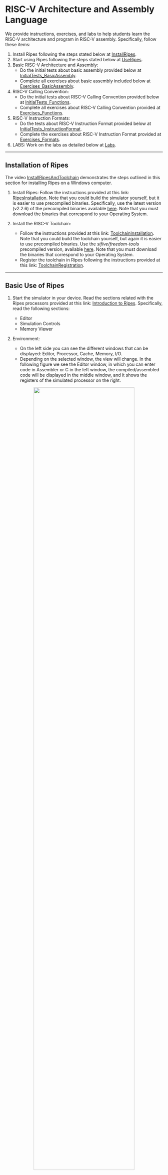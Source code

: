 # RISC-V Architecture and Assembly Language
We provide instructions, exercises, and labs to help students learn the RISC-V architecture and program in RISC-V assembly. Specifically, follow these items:
1. Install Ripes following the steps stated below at [InstallRipes](https://github.com/artecs-group/RVfpga-sim-addons/blob/main/Computer_Fundamentals/RiscvArchitectureAssembly/README.md#installation-of-ripes).
2. Start using Ripes following the steps stated below at [UseRipes](https://github.com/artecs-group/RVfpga-sim-addons/blob/main/Computer_Fundamentals/RiscvArchitectureAssembly/README.md#basic-use-of-ripes).
3. Basic RISC-V Architecture and Assembly:
    * Do the initial tests about basic assembly provided below at [InitialTests_BasicAssembly](https://github.com/artecs-group/RVfpga-sim-addons/blob/main/Computer_Fundamentals/RiscvArchitectureAssembly/README.md#initial-tests-in-ripes---basic-risc-v-assembly).
    * Complete all exercises about basic assembly included below at [Exercises_BasicAssembly](https://github.com/artecs-group/RVfpga-sim-addons/blob/main/Computer_Fundamentals/RiscvArchitectureAssembly/README.md#exercises-about-risc-v-architecture-and-basic-assembly-in-ripes).
4. RISC-V Calling Convention:
    * Do the initial tests about RISC-V Calling Convention provided below at [InitialTests_Functions](https://github.com/artecs-group/RVfpga-sim-addons/blob/main/Computer_Fundamentals/RiscvArchitectureAssembly/README.md#initial-tests-in-ripes---calling-functions).
    * Complete all exercises about RISC-V Calling Convention provided at [Exercises_Functions](https://github.com/artecs-group/RVfpga-sim-addons/blob/main/Computer_Fundamentals/RiscvArchitectureAssembly/README.md#exercises-about-risc-v-calling-convention).
5. RISC-V Instruction Formats:
   * Do the tests about RISC-V Instruction Format provided below at [InitialTests_InstructionFormat](https://github.com/artecs-group/RVfpga-sim-addons/blob/main/Computer_Fundamentals/RiscvArchitectureAssembly/README.md#risc-v-instruction-format).
   * Complete the exercises about RISC-V Instruction Format provided at [Exercises_Formats](https://github.com/artecs-group/RVfpga-sim-addons/blob/main/Computer_Fundamentals/RiscvArchitectureAssembly/README.md#exercises-about-risc-v-instruction-format).
6. LABS: Work on the labs as detailed below at [Labs](https://github.com/artecs-group/RVfpga-sim-addons/blob/main/Computer_Fundamentals/RiscvArchitectureAssembly/README.md#labs-about-risc-v-architecture-and-assembly-in-ripes).


---

## Installation of Ripes

The video [InstallRipesAndToolchain](https://www.youtube.com/watch?v=abHzsWcHIYA) demonstrates the steps outlined in this section for installing Ripes on a Windows computer.

1. Install Ripes: Follow the instructions provided at this link: [RipesInstallation](https://github.com/mortbopet/Ripes?tab=readme-ov-file#downloading--installation). Note that you could build the simulator yourself, but it is easier to use precompiled binaries. Specifically, use the latest version (v2.2.6) of the precompiled binaries available [here](https://github.com/mortbopet/Ripes/releases). Note that you must download the binaries that correspond to your Operating System.

2. Install the RISC-V Toolchain:
    - Follow the instructions provided at this link: [ToolchainInstallation](https://github.com/mortbopet/Ripes/blob/master/docs/c_programming.md#toolchain). Note that you could build the toolchain yourself, but again it is easier to use precompiled binaries. Use the *sifive/freedom-tools* precompiled version, available [here](https://github.com/sifive/freedom-tools/releases/tag/v2020.04.0-Toolchain.Only). Note that you must download the binaries that correspond to your Operating System.
    - Register the toolchain in Ripes following the instructions provided at this link: [ToolchainRegistration](https://github.com/mortbopet/Ripes/blob/master/docs/c_programming.md#toolchain-registration).


---

## Basic Use of Ripes

1. Start the simulator in your device. Read the sections related with the Ripes processors provided at this link: [Introduction to Ripes](https://github.com/mortbopet/Ripes/blob/master/docs/introduction.md). Specifically, read the following sections:
    - Editor 
    - Simulation Controls
    - Memory Viewer

2. Environment:
    - On the left side you can see the different windows that can be displayed: Editor, Processor, Cache, Memory, I/O.
    - Depending on the selected window, the view will change. In the following figure we see the Editor window, in which you can enter code in Assembler or C in the left window, the compiled/assembled code will be displayed in the middle window, and it shows the registers of the simulated processor on the right.

<p align="center">
  <img src="../Images/EditorFigure.png" width=80% height=80%>
</p>

#### Configuration

3. Before simulating the program, select the Single Cycle processor, enable the M extension and disable the C extension:

<p align="center">
  <img src="../Images/SingleCycle.png" width=80% height=80%>
</p>

#### RISC-V Assembly Program

4. The following RISC-V assembly program subtracts 1 to each element of vector ```v```.

```c
  .global main
  
  .equ n ,10
  
  .data
  v: .word 12 ,1 , -2 ,15 , -8 ,4 , -31 ,8 ,8 ,25
  
  .text
  main:
    li s1 , n
    mv s2 , zero # s2 es i
    for:
      beq s2,s1,fin
      la t1 , v 		# t1= @base de v
      slli t3 ,s2 ,2 	# i*4
      add t2 ,t1 ,t3 	# t2= @efectiva de v[i]
      lw s3 ,0( t2)
      addi s3 ,s3 ,-1
      sw s3 ,0( t2)
      addi s2 ,s2 ,1 	# i=i+1
      j for
    fin:
    j fin
```

Copy the previous program into the left-most window of the editor tab in your Ripes simulator. The disassembled version will be generated, as shown below.

<p align="center">
  <img src="../Images/Ex1.png" width=80% height=80%>
</p>

5. The top menu allows us to control the simulation. By hovering the mouse over each button we are informed about its functionality.

<p align="center">
  <img src="../Images/Menu.png" width=40% height=40%>
</p>

6. We can execute the code step by step:
    - The “minor” and “major” arrows in the top menu allow us to go forward or backward instruction by instruction.
    - The current instruction is shown highlighted in red.
    - The registers will be updated as we progress through the program.
    - When a register is updated, it will be highlighted in yellow.
    - The middle window shows the disassembled code. Note that, unlike the source, it only includes instructions (not pseudo-instructions).

<p align="center">
  <img src="../Images/Registers.png" width=90% height=90%>
</p>

7. The Memory window allows us to visualize the different memory sections. The figure shows the .text section, which includes the text of the code. At the bottom you must select, from the “Go to section” menu, the .text section. You can check that the hexadecimal code corresponds to the program instructions in the Editor.

<p align="center">
  <img src="../Images/Memory.png" width=90% height=90%>
</p>

8. At the bottom, in the “Go to section” menu, we can switch to the .data section. You can check that the data correspond to the vector components in the Editor.

<p align="center">
  <img src="../Images/DataSection.png" width=90% height=90%>
</p>

#### C Program

9. To simulate a C program, write or copy it into the left window, marking "Input Type" as C language. For example, the next C program can be seen in the following figure (you can test it in your simulator):

<p align="center">
  <img src="../Images/Editor.png" width=90% height=90%>
</p>

```c
int main(void)
{
   int i,result,num=7;

   if (num > 1){
      result = num;
      for (i=num-1;i>1;i--)
      result = result*i;
   }
   else
      result=1;

   printf("Factorial = %d",result);

   while(1);
}
```

10. On the top menu, set the appropriate compiler arguments in ```Edit-Settings```:
    - Compiler arguments: ```-O1``` (you can select other options such as ```-O0```, ```-O2```, ```-O3```, ```-Os```)

  <p align="center">
    <img src="../Images/Linker.png" width=90% height=90%>
  </p>

11. Next, compile the program by clicking on the hammer icon. If the program is correct, the disassembled version will appear in the central window:

<p align="center">
  <img src="../Images/Martillo.png" width=90% height=90%>
</p>

12. Run the program by clicking the "Fast Execution" button. The result of the factorial calculation will appear in the console:

<p align="center">
  <img src="../Images/Execution.png" width=70% height=70%>
</p>

13. Recompile the program with different optimization levels (see step 11 above) and compare the assembled programs generated by each of them.

14. Recompile the program with a -O0 optimization level and the following two different scenarios: M extension enabled and M extension disabled (see step 3 above). Compare the assembly code generated for the ```main``` function in each scenario.


---

## Initial Tests in Ripes - Basic RISC-V Assembly

Each instruction type is first explained theoretically using the slides available at [SlidesModule2](https://www.fdi.ucm.es/profesor/mendias/FC2/FC2module2.pdf). After studying each instruction type, students must perform the corresponding test from the list below. This involves executing the instructions step-by-step and carefully analyzing the Register File and Memory in detail.

### Arithmetic instructions

***addi* and *sub* instructions:**
```c
addi x1, x0, 2
addi x2, x0, 3
sub x8, x2, x1
```
This is the result after executing the program in Ripes:

![image](https://github.com/user-attachments/assets/fbac775f-6ca8-4fab-80a2-d4ec66473841)

***slt* and *sltu* instructions:**
```c
addi x1, x0, -2
addi x2, x0, 3
slt x3, x1, x2
sltu x4, x1, x2
```

Note that the *slt* instruction provides the result ```x3=1```, as *-2 < 3*, whereas the *sltu* instruction provides the result ```x4=0```, as *0xfffffffe > 3*.

![image](https://github.com/user-attachments/assets/dc0df98f-828f-4965-99f4-559db99a4486)

***mul* and *mulh* instructions:**
```c
li x1, 0x0f700ce4
li x2, 0x00200000
mul x3, x2, x1
mulh x4, x2, x1
```
 This is the result after executing the program in Ripes:

 ![image](https://github.com/user-attachments/assets/c0deb13e-6770-46e8-a367-e156a7b2b70c)

***div* and *rem* instructions:**
```c
li x1, 0x00200000
li x2, 0x0f700ce4
div x3, x2, x1
rem x4, x2, x1
```
 This is the result after executing the program in Ripes:

![image](https://github.com/user-attachments/assets/de3060b6-7d79-4541-93db-e2619b6e3992)

### Logical instructions
```c
li x2, 0x0f500a34
ori x3, x2, 0x0ff
andi x4, x2, 0x0ff
xori x5, x2, 0x0ff
```
 This is the result after executing the program in Ripes:

![image](https://github.com/user-attachments/assets/643b49b4-5df8-4f05-aa88-81b2e98ec750)

### Shift instructions
```c
li x2, 0x90700a34
slli x3, x2, 7
srli x4, x2, 7
```
 This is the result after executing the program in Ripes:

![image](https://github.com/user-attachments/assets/61f575f3-6909-443c-afd7-dcacc3a53232)

### Data transfer instructions:
```c
.data
x: .word 10
y: .word 5

.text
la x1,x
la x2,y
lw x3,0(x1)
lw x4,0(x2)
add x4,x3,x4
sw x4,0(x2)
```
This is the result after executing the program in Ripes. The code and registers are shown in the first figure and the ```.data``` memory section is shown next:

 ![image](https://github.com/user-attachments/assets/e2bac434-8a0c-49ad-9a4c-f66176453a56)

![image](https://github.com/user-attachments/assets/e8aad3af-e13f-499e-8439-3a2621d8abbc)

### Branch instructions:
```c
li x1, 1
li x2, 3
bne x1, x2, 8
add x1, x1, x2
sub x2, x2, x1
bne x1, x2, -12
jal x3, -24
```
View this [video](https://www.youtube.com/watch?v=IQtoig-ymBk), which illustrates the execution of the previous program, and try to understand the execution of each branch instruction.

Then, test in your simulator the following program and analyze it carefully. The program computes the absolute value of the addition of two variables in a subrutine and stores it in a third variable:

```c
.data

# RESERVE SPACE IN MEMORY AND INITIALIZE THREE VALUES
x: .word -10
y: .word 5
z: .word 0


.text

# MAIN PROGRAM
la x1,x      # Copy address of x to x1
la x2,y      # Copy address of y to x2
la x6,z      # Copy address of z to x6
lw x3,0(x1)
lw x4,0(x2)
jal x5, 12   # Call function 
sw x4,0(x6)
jal x5, 0    # Stay here

# FUNCTION ADDITION AND ABSOLUTE
add x4, x3, x4
bge x4, x0, 8
sub x4, x0, x4
jalr x0, x5, 0
```

### *lui* and *auipc* instructions:
```c
lui x7, 0xabcde
addi x7, x7, 0x123
auipc x8, 0x4c37b
```
This is the result after executing the program in Ripes.

![image](https://github.com/user-attachments/assets/f996fbe1-5ce6-4585-9eeb-d6a255f2380e)


---

## Exercises about RISC-V Architecture and Basic Assembly in Ripes
We next provide a selection of the exercises proposed in Module 3 ([ExercisesModule3](https://www.fdi.ucm.es/profesor/mendias/FC2/FC2problems3.pdf)). In all cases, before completing the proposed tasks, you should try to implement the programs in RISC-V assembly and then compare your solution with the one provided. The remaining exercises provided in the sheet ([ExercisesModule3](https://www.fdi.ucm.es/profesor/mendias/FC2/FC2problems3.pdf)) should also be resolved and tested by the students in Ripes.

### Exercise 1
Write a RISC-V assembly program that implements the following code.

```c
int x = 10, y = 5;
if (x >= y) {
 x = x + 2;
 y = y - 2;
}
```

Once you have completed your version of the program in assembly, compare it with the solution provided below and test the programs in Ripes. Do the following tasks (in this first exercise, we provide an example solution for these tasks, which can serve as a useful reference for completing the remaining exercises in a similar way):
- Analyze the assembled code. Pay special attention to the translation of pseudo-instructions to RISC-V instructions.
- Simulate the program in Ripes step-by-step. Test different values for ```x``` and ```y```.
- Analyze the registrs during the execution.
- Analyze the memory state at the beginning and at the end of the execution. Analyze both the ```.text``` and the ```.data``` sections.


*SOLUTION:*

```c
.global main # Hace global la etiqueta " main "

.data # sección de datos iniciados
x: .word 10 # declara una variable de 32 bits de valor 10
y: .word 5

.text # sección de instrucciones
main:
    la t0,x # pseudo instrucción t0=@x
    la t1,y # pseudo instrucción t1=@y
    lw s1,0(t0) # s1 = 10
    lw s2,0(t1) # s2 =5
    blt s1,s2, fin # condición inversa s1 <s2
        addi s1,s1,2 # x=x+2
        addi s2,s2,-2 # y=y -2
    sw s1,0(t0)
    sw s2,0(t1)
fin:
j fin
```

*EXAMPLE SOLUTION FOR THE TASKS:*

**Analyze the assembled code. Pay special attention to the translation of pseudo-instructions to RISC-V instructions.**

On the right window you can see the assembled code generated by Ripes:

![image](https://github.com/user-attachments/assets/480b6ced-e66d-48b8-a87e-6cdbe836d5e4)

You can analyze the translation of each instruction. As an example, the first pseudo-instruction (```la t0,x```) is translated into two RISC-V instructions, where the first instruction (```auipc x5 0x10000```) adds the current PC (0x0) and a 32-bit value with the low 12 bits as 0 and the high 20 bits coming from the U-type immediate (0x10000), and the second instruction (```addi x5 x5 0```) changes nothing in this case. Note that ```t0``` is the alias for ```x5```. Note also that the resulting value is the address where variable x is stored in memory (0x10000000).

**Analyze the registrs during the execution.**

You can analyze the registers after each cycle. As an example, we next show the register file at the end of the ```if``` condition, which is met in this case:

![image](https://github.com/user-attachments/assets/a7f6b5e4-c0a4-4af7-b8bd-3d3743ae8918)

- x9=0xc, which is the result of adding 0x2 to the initial value of x (0xa).
- x18=0x3, which is the result of subtracting 0x2 to the initial value of y (0x5).

**Analyze the memory state at the beginning and at the end of the execution. Analyze both the ```.text``` and the ```.data``` sections.**

This is the .data section at the beginning:

![image](https://github.com/user-attachments/assets/b67fac70-b968-4c68-b098-5c779dee5679)

This is the .data section at the end:

![image](https://github.com/user-attachments/assets/92075615-a2a3-4787-85b9-34463ff5b696)

Finally, this is the .text section, that includes the assembled program in binary. You can compare it with the one shown in the Editor tab:

![image](https://github.com/user-attachments/assets/ef8e2d4a-1c9a-4376-bc03-2ef31cc9169a)


### Exercise 2
Write a RISC-V assembly program that implements the following code. 

```c
int x = 5, y = 10;
if (x >= y) {
 x = x + 2;
 y = y + 2;
}
else {
 x = x - 2;
 y = y - 2;
}
```

Once you have completed your version of the program in assembly, compare it with the solution provided below and test the programs in Ripes. Do the same tasks as in Exercise 1.

*SOLUTION:*

```c
.global main

.data # sección de datos iniciados
x: .word 5
y: .word 10


.text # sección de instrucciones
main:
    la t0,x # pseudoinstrucción t0=@x
    la t1,y # pseudoinstrucción t1=@y
    lw s1,0(t0) # s1 =5
    lw s2,0(t1) # s2 =10
    blt s1,s2, else # condición inversa s1 <s2
        addi s1,s1,2 # x=x+2
        addi s2,s2,2 # y=y+2
    j fin_if
    else:
        addi s1,s1,-2 # x = x -2;
        addi s2,s2,-2 # y = y -2
    fin_if:
    sw s1,0(t0)
    sw s2,0(t1)
fin:
j fin
```


### Exercise 6
The following program calculates the greatest common divisor of two numbers ```a``` and ```b``` according to the Euclidean algorithm. Write a RISC-V assembly program that implements the following code.

```c
int a=5, b=15, gcd;
while (a != b) {
 if (a > b)
 a = a - b;
 else
 b = b - a;
}
gcd = a;
```

Once you have completed your version of the program in assembly, compare it with the solution provided below and test the programs in Ripes. Do the same tasks as in Exercise 1.

*SOLUTION:*

```c
.global main

.data
a: .word 5
b: .word 15
mcd: .word 0

.text
main:
    la t1,a
    lw s1,0(t1) # s1 es a
    la t2,b
    lw s2,0(t2) # s2 es b
    while:
        beq s1,s2,fin_while
            ble s1,s2,else
                sub s1,s1,s2 # a=a-b
            j fin_if
            else:
                sub s2,s2,s1 # b=b-a
            fin_if:
        j while
    fin_while:
    la t3,mcd # t3 = @mcd
    sw s1,0(t3)
fin:
j fin
```


### Exercise 8
The following code increments the components of a vector with 10 elements. 

```c
#define N 10
int V[N] = {12, 1, -2, 15, -8, 4, -31, 8, 8, 25};
for (i = 0; i < N; i++)
 V[i] = V[i] + 1;
```

This is a possible implementation in RISC-V assembly.

```c
.global main

.equ n,10

.data
v: .word 12,1,-2,15,-8,4,-31,8,8,25

.text
main:
    li s1,n # s1=n
    mv s2,zero # s2 es i
    for:
    beq s2,s1,fin
        la t1,v # t1= @base de v
        slli t3,s2,2 # i*4
        add t2,t1,t3 # t2= @efectiva de v[i]
        lw s3,0(t2)
        addi s3,s3,1
        sw s3,0(t2)
        addi s2,s2,1 # i=i+1
    j for
fin:
j fin
```

Run the code and answer the following questions. Add screenshots of the execution to complement your answers.

- Briefly explain what the code does.
- Provide examples of the different addressing modes we explained in theory based on the instructions in the program (use examples of instructions, not pseudo-instructions).
- What instruction does the pseudo-instruction ```li s1, n``` translate to?
- What instruction does the pseudo-instruction ```mv s2, zero``` translate to?
- To which machine instruction in hexadecimal does the pseudo-instruction ```mv s2, zero``` translate? Considering the format of RISC-V instructions, explain which fields the machine instruction contains.
- Take a screenshot of the memory viewer clearly identifying, one by one, the instructions that make up the for loop. Are they properly aligned?
- Take a screenshot of the memory viewer at the end of each iteration, showing how the vector evolves.
- In this code, a simple modification can be made to improve its performance. Write modified code, explain why it improves efficiency, and show a screenshot in which the final vector is visible in memory.
- Modify the code so that it subtracts 1 from the components whose stored value is odd and adds 1 to the components whose stored value is even.


### Exercise 9
The following code counts the number of components greater than 0 within a vector with 6 elements. Translate it into RISC-V assembly code. 

```c
#define N 6
int V[N] = {14, 1, -2, 7, -8, 4};
int count = 0;
for (i = 0; i < N; i++) {
 if (V[i] > 0)
 count = count + 1;
}
```

Once you have completed your version of the program in assembly, compare it with the solution provided below and test the programs in Ripes. Do the same tasks as in Exercise 1.

*SOLUTION:*

```c
.global main

.equ n,6

.data
v: .word -14,1,-2,-7,-8,4
count: .word 0

.text
main:
la t1,v # t1 tiene la dirección base de v
li t2,n # t2=n
li t3,0 # t3 es el índice
li s2,0 # s2 = count =0
for:
   bge t3,t2,fin_for
   slli t5,t3,2 # t5=i*4
   add t5,t5,t1 # @=i*4+ @b
   lw s1,0(t5) # @s1=v[i]
   li t6,0 # t6 =0
   if:
   ble s1,t6,fin_if
       addi s2,s2,1
   fin_if:
   addi t3,t3,1
   j for
fin_for:
la t1,count
sw s2,0(t1)
end:
j end
```


---

## Initial Tests in Ripes - Calling Functions
The RISC-V Calling Convention is first explained theoretically using the slides available at [SlidesModule3](https://www.fdi.ucm.es/profesor/mendias/FC2/FC2module3.pdf). After studying each new concept, students must perform the corresponding example from the list below. This involves executing the instructions step-by-step and carefully analyzing the Register File and Memory in detail.

### Call and Return

![image](https://github.com/user-attachments/assets/8c85ff7e-fb70-4a16-9f2f-af6d4c9fae03)

```c
.data
a: .word 4

.text
la t0, a
lw a0, 0(t0)
call inc
sw a0, 0(t0)
end:
j end

inc:
addi a0, a0, 1
ret
```

### Array provided by reference

![image](https://github.com/user-attachments/assets/d9ef510e-3e17-4303-a190-3aa72c65eac6)

```
.data
a: .word 3, 4, 1, 2, 7

.text
la a0, a
li a1, 5
call incArray
end:
j end

incArray:
mv t0, zero
for:
bge t0, a1, efor
slli t1, t0, 2
add t1, a0, t1
lw t2, 0(t1)
addi t2, t2, 1
sw t2, 0(t1)
addi t0, t0, 1
j for
efor:
ret
```

### Saving registers in the stack

![image](https://github.com/user-attachments/assets/7cc7dd0b-28f2-4ea5-bf56-979022783651)


#### 1st option

```
.data
a: .word 3

.text
la t0, a
lw a0, 0(t0)
addi sp, sp, -4
sw t0, 0(sp)
call inc
lw t0, 0(sp)
addi sp, sp, 4
sw a0, 0(t0)
end:
j end

inc:
addi t0, a0, 1
mv a0, t0
ret
```

#### 2nd option

```
.data
a: .word 3

.text
la s0, a
lw a0, 0(s0)
call inc
sw a0, 0(s0)
end:
j end

inc:
addi sp, sp, -4
sw s0, 0(sp)
addi s0, a0, 1
mv a0, s0
lw s0, 0(sp)
addi sp, sp, 4
ret
```

### Nested functions

![image](https://github.com/user-attachments/assets/209f461a-2e69-4f76-9695-6ae7a644655b)

```
.data
a: .word 1, 2, 3, 4
b: .word 5, 6, 7, 8


.text

main:
la a0, a
li s1, 4
mv a1, s1
jal ra, incArray
la a0, b
mv a1, s1
jal ra, incArray
fin:
    j fin


incArray:
addi sp, sp, -20
sw ra, 16(sp)
sw s0, 12(sp)
sw s1, 8(sp)
sw s2, 4(sp)
sw s3, 0(sp)
mv s0, a0
mv s1, a1
mv s2, zero
for:
bge s2, s1, efor
slli t0, s2, 2
add s3, s0, t0
lw a0, 0(s3)
jal ra, inc
sw a0, 0(s3)
addi s2, s2, 1
j for
efor:
lw ra, 16(sp)
lw s0, 12(sp)
lw s1, 8(sp)
lw s2, 4(sp)
lw s3, 0(sp)
addi sp, sp, 20
jalr x0, ra, 0


inc:
addi a0, a0, 1
jalr x0, ra, 0
```


---

## Exercises about RISC-V Calling Convention
We next provide a selection of the exercises proposed in Module 3 ([ExercisesModule3](https://www.fdi.ucm.es/profesor/mendias/FC2/FC2problems3.pdf)) related with function calling. The remaining exercises provided in the sheet ([ExercisesModule3](https://www.fdi.ucm.es/profesor/mendias/FC2/FC2problems3.pdf)) should also be resolved and tested by the students in Ripes.


### Exercise 16
Write a C and a RISC-V assembly program to implement a variant of the bubble sort algorithm. This variant sorts the elements of the vector according to the following code. 

```c
do {
 swapped = false
 for (i = 0; i <= N-2; i++){
 if (V[i] > V[i+1]){
 swap( V[i], V[i+1] )
 swapped = true
 }
} while swapped
```

*PROGRAM IN C:*

```c
#define N 4

int V[N]={5,2,3,1};

void main(void)
{
   int swapped=1, i;

   while(swapped){
       swapped=0;
       for (i=0; i<(N-1); i++){
           if (V[i] > V[i+1]){
               swap(&V[i], &V[i+1]);
               swapped=1;
           }
       }
   }

   while(1);

}

void swap(int *V, int *W){
   int temp;
   temp=*V;
   *V=*W;
   *W=temp;
}
```

*PROGRAM IN RISC-V ASSEMBLY:*

```c
.global main
.equ n, 10

.data
V: .word 2,5,6,0,9,4,6,5,-10,-1

.text
main:
li s4,n # s1 =n
addi s4,s4,-1
do:
   mv s3,zero # s3= swapped = false
   mv s5,zero # t1=i
   for:
       bge s5,s4, fin_for
       la t2,V # t2= @base v
       slli t3,s5,2 # i*4
       add a0,t3,t2 # @i
       lw s1,0(a0) # V[i]
       addi a1,a0,4 # @i +1
       lw s2,0(a1) # V[i +1]
       if:
           ble s1,s2,fin_if
           call swap
           li s3,1 # swapped = true
       fin_if:
       addi s5,s5,1
   j for
   fin_for:
   li t4,1
beq s3,t4,do
fin:
j fin

swap:
    addi sp,sp,-8
    sw s1,0(sp)
    sw s2,4(sp)
    lw s1,0(a0)
    lw s2,0(a1)
    sw s1,0(a1)
    sw s2,0(a0)
    lw s1,0(sp)
    lw s2,4(sp)
    addi sp,sp,8
jr ra # también ret
```

Complete the following tasks (do them for the two programs, unless stated differently):
- Test the execution of the programs step-by-step. Take several screenshots during the execution of the program at relevant points, showing the instructions, registers, and memory. For example, you can show the evolution of memory as the data gets sorted.
- Explain the prologue for the ```swap``` function.
- Is the ```swap``` function a leaf or non-leaf subroutine? What is the difference, and how does it affect the prologue?
- Copy the instructions that prepare the input parameters for the ```swap``` subroutine. Are the parameters passed by value or by reference? Why?
- Finally, compile the C code with optimization levels -O0 and -O1, and repeat the previous item. This item can only be tested in Whisper or Ripes, not on the board.


### Exercise 17
Given the following RISC-V assembly code:

```c
.global main

.equ n ,5

.data
res: .word 0

.text
main:
  li a1 , n
  la s3 , res
  call factorial
  sw a0 ,0( s3 )
  fin:
  j fin

factorial:
  # prologo
  addi sp , sp , -8
  sw s1 ,0( sp )
  sw s2 ,4( sp )
  # cuerpo
  li s1 ,1
  mv s2 , a1
  li s3 ,1
  for:
    ble s2 , s3 , fin_for
    mul s1 , s1 , s3
    addi s2 , s2 , -1
    j for
  fin_for:
  mv a0 , s1
  # epilogo
  lw s1 ,0( sp )
  lw s2 ,4( sp )
  addi sp , sp ,8
  jr ra
```

The code contains three errors. Identify and correct them. Copy the modified code, explain the corrections, and include a screenshot illustrating its functionality.


### Exercise 18
Given two points ```P1(x1, y1)``` and ```P2(x2, y2)```, their Chebyshev distance can be calculated with the following algorithm: 

```c
int chebyshev(int x1, int y1, int x2, int y2)
{
 int d1, d2;
 d1 = abs(x1 - x2)
 d2 = abs(y1 - y2)
 if (d2 > d1)
 d1 = d2;
 return d1;
}
```

Write a RISC-V assembly function, ```chebyshev(x1,x2,y1,y2)```, which will receive the coordinates of two points P1 and P2 and will return their Chebyshev distance. This function will call another function that calculates the absolute value of a given number.

Then, program the following code and test it in Ripes. The program stores (into a vector D) the Chebyshev distances of a point P to each of the points within a vector V with N elements. P, V y D will be global variables. Vector V will contain 2N integers such that the i-th point will have coordinates (x, y) = (V[2*i], V[2*i + 1]) 

```c
#define N, ...
int Px, Py; // x , y coordinates of point P
int V[2N]; //Vector with N points V=[x0,y0,x1,y1,...]
int D[N]; //Vector with N distances
void main(void)
{
int i;
for (i = 0; i < N; i++)
 D[i] = chebyshev(Px, Py, V[2*i], V[2*i + 1]);
}
```

Once you have completed your version of the program in assembly, compare it with the solution provided below and test the programs in Ripes. Do the following tasks:
- Analyze and simulate the RISC-V assembly program in Ripes. Pay special attention to the RISC-V calling convention.

*SOLUTION:*

```c
.global main
.equ n,5 #nº de puntos a testear (2*n componentes)

.data
P: .word 4,5 # coordenadas x e y del punto P
V: .word 1,2,-3,4,5,9,17,-15,20,12 # Vector de N puntos V=[x0,y0,x1,y1,...]
sol: .word 0,0,0,0,0

.text
main:
mv s1,zero
li s2,n
la s3,V
for:
bge s1,s2,fin_for
la s6,P
lw a0,0(s6)
lw a1,4(s6)
slli s4,s1,1
slli s4,s4,2
add s4,s4,s3
lw a2,0(s4)
lw a3,4(s4)
call chebyshev
la s5,sol
slli s4,s1,2
add s4,s4,s5
sw a0,0(s4)
addi s1,s1,1
j for
fin_for:
j fin_for

chebyshev:
#prólogo
addi sp,sp,-12
sw s1,0(sp)
sw s2,4(sp)
sw ra,8(sp)
# cuerpo
d1:
sub s1,a0,a2 #x1 -x2
mv a0,s1
call abs
mv s1,a0
d2:
sub s2,a1,a3 #y1 -y2
mv a0,s2
call abs
mv s2,a0
if:
ble s2,s1,fin_call
mv s1,s2
fin_call:
mv a0,s1
# epílogo
lw s1,0(sp)
lw s2,4(sp)
lw ra,8(sp)
addi sp,sp,12
ret

abs:
bgez a0,pos
sub a0,zero,a0
pos:
ret
```

---

## RISC-V Instruction Format
Each instruction format is first explained theoretically using the slides available at [SlidesModule4](https://www.fdi.ucm.es/profesor/mendias/FC2/FC2module4.pdf). After studying each instruction format, students must perform the corresponding test from the list below.


### Instruction ```sub```

   <img src="https://github.com/user-attachments/assets/0cf52263-ac8c-454f-8b49-f967e90af19b" width="500">

- **Ripes Editor**

   <img src="https://github.com/user-attachments/assets/23c4ef8a-1eff-4e3b-ac76-20f108738424" width="500">

- **Ripes Memory**

   <img src="https://github.com/user-attachments/assets/3d66f050-b497-466e-beb1-4b2bddae2680" width="350">


### Instruction ```addi```

   <img src="https://github.com/user-attachments/assets/f7afb3f2-59b6-475e-baf9-7fee36210503" width="500">

- **Ripes Editor**

   <img src="https://github.com/user-attachments/assets/262973c8-7efd-4c04-be23-b06821b87f7c" width="500">

- **Ripes Memory**

   <img src="https://github.com/user-attachments/assets/53a2d8b1-f8fa-458a-88d5-0528635ac086" width="350">


### Instruction ```sb```

   <img src="https://github.com/user-attachments/assets/9efc58b8-e92c-4960-93ea-8bd7e9781aac" width="500">

- **Ripes Editor**

   <img src="https://github.com/user-attachments/assets/5146c28a-5168-40a1-bce4-bb5a4165a18e" width="500">

- **Ripes Memory**

   <img src="https://github.com/user-attachments/assets/11e3682c-a5f2-44a3-808d-3347f54583a2" width="350">


### Instruction ```jal```

   <img src="https://github.com/user-attachments/assets/c95ccebc-ddd6-47e1-81b2-1f4f9c605b0f" width="500">

- **Ripes Editor**

   <img src="https://github.com/user-attachments/assets/9f547cc4-f382-4708-a24a-b2999d408202" width="500">

- **Ripes Memory**

   <img src="https://github.com/user-attachments/assets/55434ca0-38bd-47f0-990d-c158277c6e33" width="350">


---

## Exercises about RISC-V Instruction Format
We next provide a selection of the exercises proposed in Module 4 ([ExercisesModule4](https://www.fdi.ucm.es/profesor/mendias/FC2/FC2problems4.pdf)) related with function calling. The remaining exercises provided in the sheet ([ExercisesModule4](https://www.fdi.ucm.es/profesor/mendias/FC2/FC2problems4.pdf)) should also be resolved by the students.

![image](https://github.com/user-attachments/assets/a8c41060-c3bc-4d10-a816-a473e8f51659)


---

## Labs about RISC-V Architecture and Assembly in Ripes

### Lab 1

*NOTE: The script for the RISC-V Eclipse-based simulator is available here: [Lab 1 Spanish](https://drive.google.com/file/d/1vD-dEj_I9e0J7_fJanic2wUBde0CfJug/view?usp=drive_link) and [Lab 1 English](https://drive.google.com/file/d/1uVBFE2tmdGbNSWV2WaadVvWc9HtvPOEh/view?usp=drive_link).*

Test the following C example in Ripes. Compile it with different optimization levels and compare the codes generated in each case:

```c
main(){
   int a = 5 , b = 8;
   int mayor ;
  
   if ( a > b ) mayor = a ;
   else mayor = b ;
}
```

Test the following RISC-V assembly example code in Ripes:

```c
.data
A: .word 5
B: .word 8
MAYOR: .word 0

.text
.global main

main:
  la t2 , A
  lw t0 , 0( t2 )
  la t3 , B
  lw t1 , 0( t3 )
  ble t0 , t1 , mayb
    la t4 , MAYOR
    sw t0 , 0( t4 )
    j fin
  mayb:
    la t4 , MAYOR
    sw t1 , 0( t4 )
fin:
j fin
```

Develop a RISC‐V assembly program that implements the following high‐level behavior. Build and debug the project in Ripes, and confirm that the result is correct.

```c
#define N 10
int res = 0 ;
for (int i = 0; i < N; i++) {
    res += i;
}
```


### Lab 2

*NOTE: The script for the RISC-V Eclipse-based simulator is available here: [Lab 2 Spanish](https://drive.google.com/file/d/1Arfs1Qzv8lMRCRRB0M0ugKqZXWSvwogY/view?usp=drive_link) and [Lab 2 English](https://drive.google.com/file/d/1wIz-KVbmyh0cShWmqq17FFPhKjqD4m2V/view?usp=drive_link).*

Develop a RISC‐V assembly program with the high‐level behavior shown next. This program will sort an integer vector V into a target vector W in ascending order. Note that the elements of W will be the elements of V, but sorted from minimum to maximum. The elements of V will be replaced with the value INT_MAX after they have been sorted in W. Build and debug the project in Ripes and confirm that the result is correct.

```c
#define N 8
#define INT_MAX 65536

int V[N] = {‐7,3,‐9,8,15,‐16,0,3};
int W[N];
int min , index ;

for (j = 0; j < N; j++) {
    min = INT_MAX ;
    for (i = 0; i < N; i++) {
        if (V[i] < min ) {
            min = V[i];
            index = i ;
        }
    }
    W[j] = V[index];
    V[index] = INT_MAX ;
}
```

**Extra Tasks for Lab 2**: In the following link you can find the extra exercises you have to do for this lab: [TasksLab2](https://drive.google.com/file/d/1H5ngmpe4I9mcKl-4PZjDYNxdW8RDmapS/view?usp=sharing). We next show the complete solution for all exercises in Lab 2:

```
    .equ N, 4
   .equ INT_MAX, 65536
   .data
C:      .word 0, 0, 0, 0   # Nuevo vector C
D:      .word 0, 0, 0, 0   # Nuevo vector D
E:      .word 0, 0, 0, 0   # Nuevo vector E
W:      .word 0, 0, 0, 0
V:      .word -7, 3, -9, 8
min:    .word 0
index:  .word 0
NumMay: .word 0  # Nueva variable global inicializada en 0
   .text
   .globl main
main:
   la t0, W          # Dirección base de W
   la s0, C          # Dirección base de C
   addi s0, s0, 4*N  # Apunta después de C
   addi s0, s0, -4   # Apunta a la última posición de C
   la s4, D
   la s5, E
   li t1, 0          # j = 0
   li t2, N          # N = 8
outer_loop:
   bge t1, t2, end   # while (j < N)
   la t3, min        # min
   li t4, INT_MAX    # min = INT_MAX
   sw t4, 0(t3)
   li t5, 0          # i = 0
   la a0, V          # Dirección base de V
 inner_loop:
   bge t5, t2, inner_end # while (i < N)
   slli a1, t5, 2        # Desplazamiento i*4
   add a2, a0, a1        # Dirección de V[i]
   lw a3, 0(a2)          # V[i]
   lw a4, 0(t3)          # min
   blt a3, a4, update_min
   j next_i
 update_min:
   sw a3, 0(t3)          # min = V[i]
   la t6, index
   sw t5, 0(t6)          # index = i
 next_i:
   addi t5, t5, 1        # i++
   j inner_loop
 inner_end:
   la a5, index
   lw a6, 0(a5)          # index
   slli a1, a6, 2        # index * 4
   add a2, a0, a1        # Dirección de V[index]
   lw a3, 0(a2)          # V[index]
   sw a3, 0(t0)          # W[j] = V[index]
   sw a3, 0(s0)          # C[N-1-j] = V[index]
   addi s0, s0, -4       # Mover el puntero de C atrás
   # Vectores D y E
   andi s6, a3, 1
   beq s6, x0, par
   sw a3, 0(s5)
   addi s5, s5, 4
   j impar
par:
   sw a3, 0(s4)
   addi s4, s4, 4
impar: 
   # if (V[index] >= 5) NumMay++
   li s1, 5
   bge a3, s1, increment_NumMay
   j skip_increment
 increment_NumMay:
   la s2, NumMay
   lw s3, 0(s2)
   addi s3, s3, 1
   sw s3, 0(s2)
 skip_increment:
   li a4, INT_MAX        # V[index] = INT_MAX
   sw a4, 0(a2)
   addi t0, t0, 4        # j++ (siguiente W[j])
   addi t1, t1, 1
   j outer_loop
end:
fin:
   j fin
```


### Lab 3

*NOTE: The script for the RISC-V Eclipse-based simulator is available here: [Lab 3 Spanish](https://drive.google.com/file/d/1h-30tYPEItEp7HP_PFog_on8usOPHAIP/view?usp=drive_link) and [Lab 3 English](https://drive.google.com/file/d/1DG843vUgz7SzUuMzVe_iNZjI7YVk_Oyl/view?usp=drive_link).*

Develop a RISC‐V assembly program to multiply two integer numbers. Obviously, in this case the RISC‐V ```mul``` instruction cannot be used. Build and debug the project in Ripes and confirm that the result is correct.

```c
int mul(int a, int b) {
    int res = 0;
    while (b > 0) {
        res += a;
        b‐‐;
    }
    return res;
}
```

Develop a RISC‐V assembly program to calculate the dot product of two vectors. Call the ```mul``` function implemented above. Build and debug the project in Ripes and confirm that the result is correct.

```c
int dotprod(int V[], int W[], int n) {
    int acc = 0;
    for (int i = 0; i < n; i++) {
        acc += mul(V[i], W[i]);
    }
    return acc;
}
```

Develop a RISC‐V assembly program, which calls the two previous functions (```mul``` and ```dotprod```), to determine which of two vectors has a greater norm (length).

```c
#define N 4
int A[] = {3,5,1,9}
int B[] = {1,6,2,3}
int res;
void main() {
    int normA = dotprod(A, A, N);
    int normB = dotprod(B, B, N);
    if (normA > normB)
        res = 0xa;
    else
        res = 0xb;
}
```

**Extra Tasks for Lab 3**: In the following link you can find the extra exercises you have to do for this lab: [TasksLab3](https://drive.google.com/file/d/1iecjLPAcyWZdjqb7X6wzWXAUqFgoxOgs/view?usp=drive_link). We next show the complete solution for all exercises in Lab 3:

```
.data
N:      .word 4
A:      .word 3, 5, 1, 9
B:      .word 1, 6, 2, 3
res:    .word 0
normA:  .word 0
normB:  .word 0
wavg:   .word 0


.text
.globl main


main:
   addi sp, sp, -16
   sw ra, 0(sp)
   sw s0, 4(sp)
   sw s1, 8(sp)
   sw s2, 12(sp)
   la a0, A
   la a1, A
   la a3, N
   lw a2, 0(a3)
   jal dotprod
   la t0, normA
   sw a0, 0(t0)
   la a0, B
   la a1, B
   la a3, N
   lw a2, 0(a3)
   jal dotprod
   la t1, normB
   sw a0, 0(t1)
   la t2, normA
   lw t3, 0(t2)
   la t4, normB
   lw t5, 0(t4)
   blt t3, t5, normB_greater
   la t6, res
   li a4, 0xa
   sw a4, 0(t6)
   j end_main
normB_greater:
   la t6, res
   li a4, 0xb
   sw a4, 0(t6)
end_main:


   # wavg = idiv(dotprod(A, B, N), vsum(B, N))
   la a0, A
   la a1, B
   la t0, N
   lw a2, 0(t0)
   jal dotprod
   mv s0, a0  # Guardar resultado de dotprod en s0

   la a0, B
   la t0, N
   lw a1, 0(t0)
   jal vsum
   mv s1, a0  # Guardar resultado de vsum en s1

   mv a0, s0  # Numerador
   mv a1, s1  # Denominador
   jal idiv
   la t0, wavg
   sw a0, 0(t0)

   lw ra, 0(sp)
   lw s0, 4(sp)
   lw s1, 8(sp)
   lw s2, 12(sp)
   addi sp, sp, 16


fin:
   j fin


dotprod:
    addi sp, sp, -24
    sw ra, 0(sp)
    sw s0, 4(sp)
    sw s3, 8(sp)
    sw s5, 12(sp)
    sw s4, 16(sp)
    sw s1, 20(sp)
    mv s0, a0
    mv s1, a1
    mv s3, a2
    li s4, 0
    li s5, 0
  loop_dot:
    bge s5, s3, end_dot
    slli t6, s5, 2
    add a0, s0, t6
    lw a0, 0(a0)
    add a1, s1, t6
    lw a1, 0(a1)
    jal ra, mul
    add s4, s4, a0
    addi s5, s5, 1
    j loop_dot
  end_dot:


  mv a0, s4
  lw s4, 16(sp)
  lw s1, 20(sp)
  lw s5, 12(sp)
  lw s3, 8(sp)
  lw s0, 4(sp)
  lw ra, 0(sp)
  addi sp, sp, 24
ret


mul:
    li t5, 0
  loop:
    blez a1, end
    add t5, t5, a0
    addi a1, a1, -1
    j loop
  end:
  mv a0, t5
ret


# Funcion: vsum(V, n)
vsum:
    addi sp, sp, -16
    sw ra, 0(sp)
    sw s0, 4(sp)
    sw s1, 8(sp)
    sw s2, 12(sp)

    mv s0, a0  # V
    mv s1, a1  # n
    li s2, 0   # s = 0
    li t0, 0   # i = 0

loop_vsum:
    bge t0, s1, end_vsum
    slli t1, t0, 2
    add t2, s0, t1
    lw t3, 0(t2)
    add s2, s2, t3  # s += V[i]
    addi t0, t0, 1
    j loop_vsum

end_vsum:
    mv a0, s2
    lw ra, 0(sp)
    lw s0, 4(sp)
    lw s1, 8(sp)
    lw s2, 12(sp)
    addi sp, sp, 16
    ret


# Funcion: idiv(a, b)
idiv:
    li t0, 0  # c = 0
loop_idiv:
    blt a0, a1, end_idiv
    sub a0, a0, a1  # a -= b
    addi t0, t0, 1  # c++
    j loop_idiv
end_idiv:
    mv a0, t0
    ret
```



### Lab 4

*NOTE: The script for the RISC-V Eclipse-based simulator is available here: [Lab 4 Spanish](https://drive.google.com/file/d/1HYT762RhUX790BzBcWIhEE_K_vc6RVvk/view?usp=drive_link) and [Lab 4 English](https://drive.google.com/file/d/1njXjxYBLNCVi3pccEehvOG6DSoEcrCL9/view?usp=drive_link).*

Analyze in Ripes the following C program, that determines which of two vectors is farther from the origin. After the program we propose some specific tasks.

```c
# define N 5
int U [N ] = {5 , 2, -3 , 7 , 6};
int V [N ] = {6 , -1 , 1 , 0 , 3};
char mayor_u ;


void guardar ( char valor , char * ubicacion) {
   * ubicacion = valor ;
}


int mul (int a , int b) {
   int res = 0 , sign = 0;
   if (a < 0) {
     sign = 1;
     a = -a ;
   }
   while (a --) res += b;
   if ( sign )
     return - res ;
   else
     return res ;
}


int i_sqrt (int a) {
   int root = 0;
   while ( mul ( root , root ) < a ) {
     root ++;
   }
   return root ;
}


int eucl_dist (int w [] , int size ) {
   int acc = 0;
   for ( int i = 0; i < size ; i ++) {
     acc += mul (w[ i] , w[ i ]) ;
   }
   return i_sqrt ( acc );
}


void main () {
   int d_u = eucl_dist (U , N );
   int d_v = eucl_dist (V , N );
   char mayor = d_u > d_v ;
   guardar ( mayor , & mayor_u ) ;
}
```

Specifically, perform the following tasks:
- Select the Single-Cycle processor and disable the M and C extensions (```Select processor``` button: ![image](https://github.com/user-attachments/assets/0c4ee25b-d4b2-4996-91e4-3bc2072c1e29)).

  ![image](https://github.com/user-attachments/assets/211e7a70-c2bf-41f4-9dfd-d37127ad14a7)

- Select a ```-O1``` optimization level (```Edit - Settings - Compiler```).

  ![image](https://github.com/user-attachments/assets/05302054-3b8b-47fb-8af5-a8be4a61e9eb)

- Compile the program (```Compile C program``` button: ![image](https://github.com/user-attachments/assets/5c90dbf5-fd59-439f-8258-5ba40bfe2c19)).
- Execute the program in Ripes and check if the final result is correct.
- Analyze the following items for the assembly program obtained by the assembler. You can both view the program in the editor and you can test execution step-by-step:
    - This is the ```main``` function obtained.
       - Analyze the two invocations of the ```eucl_dist``` function from the point of view of the RISC-V Calling Convention (analyze both the input and output parameters).
       - Indentify clearly the prologue/epilogue and explain them.

        ```asm
         00010240 <main>:
             10240:        ff010113        addi x2 x2 -16
             10244:        00112623        sw x1 12 x2
             10248:        00812423        sw x8 8 x2
             1024c:        00912223        sw x9 4 x2
             10250:        00011537        lui x10 0x11
             10254:        6c050493        addi x9 x10 1728
             10258:        00500593        addi x11 x0 5
             1025c:        6c050513        addi x10 x10 1728
             10260:        f79ff0ef        jal x1 -136 <eucl_dist>
             10264:        00050413        addi x8 x10 0
             10268:        00500593        addi x11 x0 5
             1026c:        01448513        addi x10 x9 20
             10270:        f69ff0ef        jal x1 -152 <eucl_dist>
             10274:        00852533        slt x10 x10 x8
             10278:        c6a18c23        sb x10 -904 x3
             1027c:        00c12083        lw x1 12 x2
             10280:        00812403        lw x8 8 x2
             10284:        00412483        lw x9 4 x2
             10288:        01010113        addi x2 x2 16
             1028c:        00008067        jalr x0 x1 0
        ```

    - This is the ```i_sqrt``` function obtained.
       - Indentify clearly the prologue/epilogue and explain them.
       - Explain each of the instructions in the body of this function and why are they used.

        ```asm
        00010190 <i_sqrt>:
           10190:        ff010113        addi x2 x2 -16
           10194:        00112623        sw x1 12 x2
           10198:        00812423        sw x8 8 x2
           1019c:        00912223        sw x9 4 x2
           101a0:        00050493        addi x9 x10 0
           101a4:        00000413        addi x8 x0 0
           101a8:        00040593        addi x11 x8 0
           101ac:        00040513        addi x10 x8 0
           101b0:        f9dff0ef        jal x1 -100 <mul>
           101b4:        00955663        bge x10 x9 12
           101b8:        00140413        addi x8 x8 1
           101bc:        fedff06f        jal x0 -20
           101c0:        00040513        addi x10 x8 0
           101c4:        00c12083        lw x1 12 x2
           101c8:        00812403        lw x8 8 x2
           101cc:        00412483        lw x9 4 x2
           101d0:        01010113        addi x2 x2 16
           101d4:        00008067        jalr x0 x1 0
        ```

Then, test in Ripes the following program, which combines C and RISC-V assembly languages. Note that this program is identical to the above one, but in this case function ```guardar``` is implemented in assembly.

```c
# define N 5
int U [N ] = {5 , 2, -3 , 7 , 6};
int V [N ] = {6 , -1 , 1 , 0 , 3};
char mayor_u ;


int mul (int a , int b) {
 int res = 0 , sign = 0;
 if (a < 0) {
   sign = 1;
   a = -a ;
 }
 while (a --) res += b;
 if ( sign )
   return - res ;
 else
   return res ;
}


int i_sqrt (int a) {
 int root = 0;
 while ( mul ( root , root ) < a ) {
   root ++;
 }
 return root ;
}


int eucl_dist (int w [] , int size ) {
   int acc = 0;
   for ( int i = 0; i < size ; i ++) {
     acc += mul (w[ i] , w[ i ]) ;
   }
   return i_sqrt ( acc );
}


void main () {
 int d_u = eucl_dist (U , N );
 int d_v = eucl_dist (V , N );
 char mayor = d_u > d_v ;
 guardar ( mayor , & mayor_u ) ;

 asm volatile (
      "j end\n"

      "guardar:\n"
      "sb a0, 0(a1)\n"
      "ret\n"

      "end:\n"
 );
}
```


